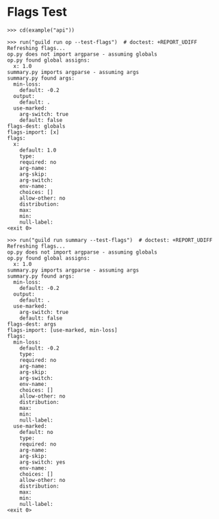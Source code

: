 # Flags Test

    >>> cd(example("api"))

    >>> run("guild run op --test-flags")  # doctest: +REPORT_UDIFF
    Refreshing flags...
    op.py does not import argparse - assuming globals
    op.py found global assigns:
      x: 1.0
    summary.py imports argparse - assuming args
    summary.py found args:
      min-loss:
        default: -0.2
      output:
        default: .
      use-marked:
        arg-switch: true
        default: false
    flags-dest: globals
    flags-import: [x]
    flags:
      x:
        default: 1.0
        type:
        required: no
        arg-name:
        arg-skip:
        arg-switch:
        env-name:
        choices: []
        allow-other: no
        distribution:
        max:
        min:
        null-label:
    <exit 0>

    >>> run("guild run summary --test-flags")  # doctest: +REPORT_UDIFF
    Refreshing flags...
    op.py does not import argparse - assuming globals
    op.py found global assigns:
      x: 1.0
    summary.py imports argparse - assuming args
    summary.py found args:
      min-loss:
        default: -0.2
      output:
        default: .
      use-marked:
        arg-switch: true
        default: false
    flags-dest: args
    flags-import: [use-marked, min-loss]
    flags:
      min-loss:
        default: -0.2
        type:
        required: no
        arg-name:
        arg-skip:
        arg-switch:
        env-name:
        choices: []
        allow-other: no
        distribution:
        max:
        min:
        null-label:
      use-marked:
        default: no
        type:
        required: no
        arg-name:
        arg-skip:
        arg-switch: yes
        env-name:
        choices: []
        allow-other: no
        distribution:
        max:
        min:
        null-label:
    <exit 0>
